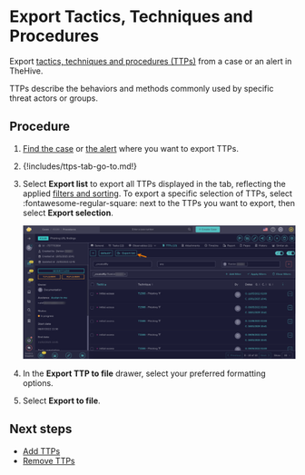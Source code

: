# Export Tactics, Techniques and Procedures

Export [tactics, techniques and procedures (TTPs)](about-ttps.md) from a case or an alert in TheHive.

TTPs describe the behaviors and methods commonly used by specific threat actors or groups.

<h2>Procedure</h2>

1. [Find the case](../search-for-cases/find-a-case.md) or [the alert](../../alerts/search-for-alerts/find-an-alert.md) where you want to export TTPs.

2. {!includes/ttps-tab-go-to.md!}

3. Select **Export list** to export all TTPs displayed in the tab, reflecting the applied [filters and sorting](../../about-filtering-and-sorting.md). To export a specific selection of TTPs, select :fontawesome-regular-square: next to the TTPs you want to export, then select **Export selection**.

    ![Export list TTPs](../../../../images/user-guides/analyst-corner/cases/export-list-ttps.png)

4. In the **Export TTP to file** drawer, select your preferred formatting options.

5. Select **Export to file**.

<h2>Next steps</h2>

* [Add TTPs](add-ttps.md)
* [Remove TTPs](remove-ttps.md)